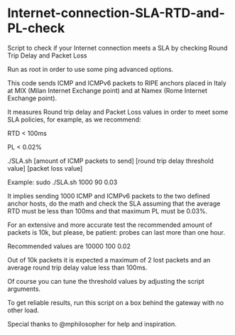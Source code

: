 # Internet-connection-SLA-RTD-and-PL-check
Script to check if your Internet connection meets a SLA by checking Round Trip Delay and Packet Loss

Run as root in order to use some ping advanced options.

This code sends ICMP and ICMPv6 packets to RIPE anchors placed in Italy at MIX (Milan Internet Exchange point) and at Namex (Rome Internet Exchange point).

It measures Round trip delay and Packet Loss values in order to meet some SLA policies, for example, as we recommend:

RTD < 100ms

PL < 0.02%

./SLA.sh [amount of ICMP packets to send] [round trip delay threshold value] [packet loss value]

Example: sudo ./SLA.sh 1000 90 0.03

It implies sending 1000 ICMP and ICMPv6 packets to the two defined anchor hosts, do the math and check the SLA assuming that the average RTD must be less than 100ms and that maximum PL must be 0.03%.      

For an extensive and more accurate test the recommended amount of packets is 10k, but please, be patient: probes can last more than one hour.

Recommended values are 10000 100 0.02

Out of 10k packets it is expected a maximum of 2 lost packets and an average round trip delay value less than 100ms.

Of course you can tune the threshold values by adjusting the script arguments.

To get reliable results, run this script on a box behind the gateway with no other load.

Special thanks to @mphilosopher for help and inspiration.

